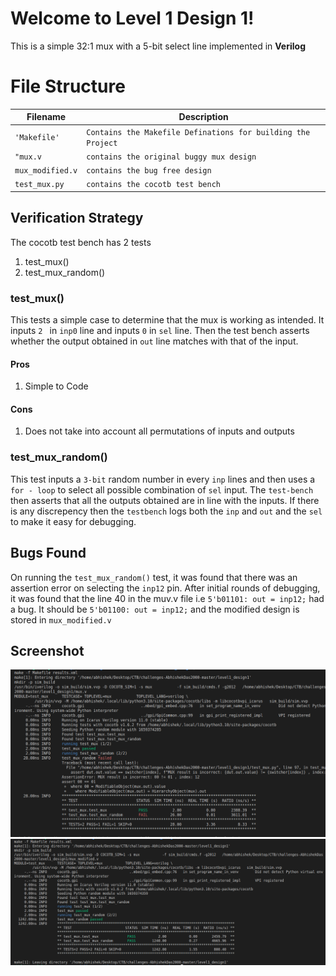 # Welcome to Level 1 Design 1!
This is a simple 32:1 mux with a 5-bit select line implemented in **Verilog**


# File Structure

|Filename           				|Description                         |
|-------------------------------|-----------------------------|
|`'Makefile'`            		|`Contains the Makefile Definations for building the Project`       
|`"mux.v`            |`contains the original buggy mux design`           |
|`mux_modified.v`|`contains the bug free design`|
|`test_mux.py`|`contains the cocotb test bench`

## Verification Strategy

The cocotb test bench has 2 tests
1. test_mux()
2. test_mux_random()
### test_mux()
This tests a simple case to determine that the mux is working as intended. It inputs `2 ` in `inp0` line and inputs `0` in `sel` line. Then the test bench asserts whether the output obtained in `out` line matches with that of the input.
#### Pros
1. Simple to Code
#### Cons
1. Does not take into account all permutations of inputs and outputs

### test_mux_random()

This test inputs a `3-bit` random number in every `inp` lines and then uses a `for - loop` to select all possible combination of `sel` input. The `test-bench` then asserts that all the outputs obtained are in line with the inputs. If there is any discrepency then the `testbench` logs both the `inp` and `out` and the `sel` to make it easy for debugging.

## Bugs Found

On running the `test_mux_random()` test, it was found that there was an assertion error on selecting the `inp12` pin.  After initial rounds of debugging, it was found that the line 40 in the muv.v file i.e `5'b01101: out = inp12;`  had a bug. It should be `5'b01100: out = inp12;`
and the modified design is stored in `mux_modified.v`

## Screenshot
![Error Screenshot](Assets/level1_design_1_error.png "Title")
![Passing Screenshot](Assets/level1_design_1_correct.png "Correct")
